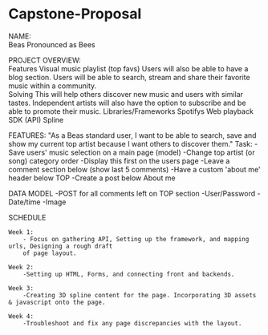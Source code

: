 # Capstone-Proposal

NAME:  
Beas 
Pronounced as Bees


PROJECT OVERVIEW: </br>
	Features
		Visual music playlist (top favs) 
		Users will also be able to have a blog section.
		Users will be able to search, stream and share their favorite
		music within a community.</br>
	Solving
		This will help others discover new music and users with similar tastes.
		Independent artists will also have the option to subscribe and 
		be able to promote their music.
	Libraries/Frameworks
		Spotifys Web playback SDK (API)
		Spline 

FEATURES:
		"As a Beas standard user, I want to be able to search, save and show my current top artist 					because I want others to discover them."
	Task: 
		-Save users' music selection on a main page (model)
		-Change top artist (or song) category order 
		-Display this first on the users page 
		-Leave a comment section below (show last 5 comments)
		-Have a custom 'about me' header below TOP
		-Create a post below About me 
		


DATA MODEL
		-POST for all comments left on TOP section
		-User/Password
		-Date/time
		-Image
		
SCHEDULE 
	
	Week 1:
		- Focus on gathering API, Setting up the framework, and mapping urls, Designing a rough draft
		of page layout. 

	Week 2:
		-Setting up HTML, Forms, and connecting front and backends. 

	Week 3: 
		-Creating 3D spline content for the page. Incorporating 3D assets & javascript onto the page.

	Week 4:
		-Troubleshoot and fix any page discrepancies with the layout.
  






 




